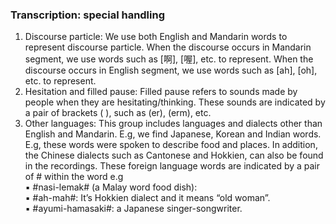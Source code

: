 ### Transcription: special handling

1. Discourse particle: We use both English and Mandarin words to represent discourse particle. When the discourse occurs in Mandarin segment, we use words such as [啊], [喔], etc. to represent. When the discourse occurs in English segment, we use words such as [ah], [oh], etc. to represent.
2. Hesitation and filled pause: Filled pause refers to sounds made by people when they are hesitating/thinking. These sounds are indicated by a pair of brackets ( ), such as (er), (erm), etc.
3. Other languages: This group includes languages and dialects other than English and Mandarin. E.g, we find Japanese, Korean and Indian words. E.g, these words were spoken to describe food and places. In addition, the Chinese dialects such as Cantonese and Hokkien, can also be found in the recordings. These foreign language words are indicated by a pair of # within the word  e.g  
▪ #nasi-lemak# (a Malay word food dish):  
▪	#ah-mah#: It’s Hokkien dialect and it means “old woman”.   
▪	#ayumi-hamasaki#: a Japanese singer-songwriter.   
